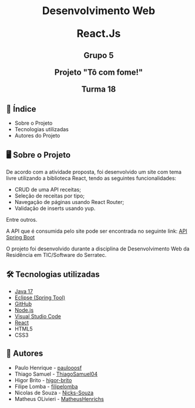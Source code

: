 <h1>
  
</h1>
<h1 align="center">
Desenvolvimento Web

React.Js
</h1>
</h2>
<h2 align="center">
Grupo 5

Projeto "Tô com fome!"

Turma 18
</h2>

## 📝 Índice

<ul>
    <li>Sobre o Projeto</li>
    <li>Tecnologias utilizadas</li>
    <li>Autores do Projeto</li>
</ul>


## :desktop_computer: Sobre o Projeto


<p>De acordo com a atividade proposta, foi desenvolvido um site com tema livre utilizando a biblioteca React, tendo as seguintes funcionalidades:
 <ul>
    <li>CRUD de uma API receitas;</li>
    <li>Seleção de receitas por tipo;</li>
    <li>Navegação de páginas usando React Router;</li>
    <li>Validação de inserts usando yup.</li>
</ul>
  Entre outros.
      
  A API que é consumida pelo site pode ser encontrada no seguinte link:
  [API Spring Boot](https://github.com/paulooosf/react-g5-api)
    
  O projeto foi desenvolvido durante a disciplina de Desenvolvimento Web da Residência em TIC/Software do Serratec.

## :hammer_and_wrench: Tecnologias utilizadas

- [Java 17](https://www.oracle.com/java/technologies/javase/jdk17-archive-downloads.html)
- [Eclipse (Spring Tool)](https://spring.io/tools)
- [GitHub](https://github.com/)
- [Node.js](https://nodejs.org/en/download/package-manager/current)
- [Visual Studio Code](https://code.visualstudio.com/download)
- [React](https://react.dev)
- HTML5
- CSS3

## 👀 Autores
  - Paulo Henrique - [paulooosf](http://github.com/paulooosf)
  - Thiago Samuel - [ThiagoSamuel04](https://github.com/ThiagoSamuel04)
  - Higor Brito - [higor-brito](https://github.com/higor-brito)
  - Filipe Lomba - [filipelomba](https://github.com/filipelomba)
  - Nicolas de Souza - [Nicks-Souza](https://github.com/Nicks-Souza)
  - Matheus OLivieri - [MatheusHenrichs](https://github.com/MatheusHenrichs)


